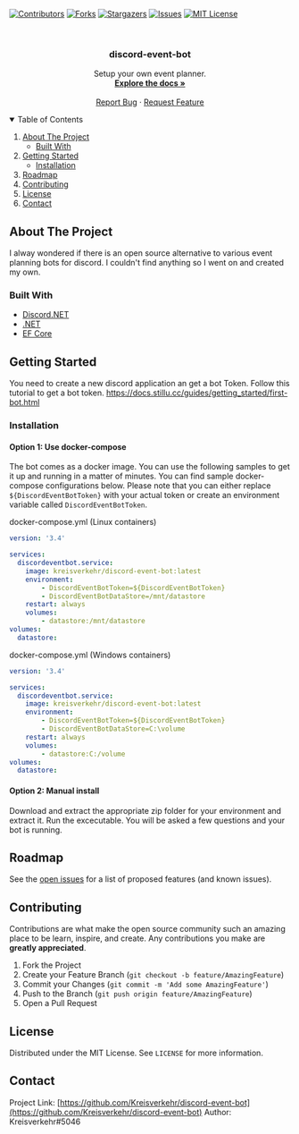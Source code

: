 <!--
*** Thanks for checking out the Best-README-Template. If you have a suggestion
*** that would make this better, please fork the repo and create a pull request
*** or simply open an issue with the tag "enhancement".
*** Thanks again! Now go create something AMAZING! :D
-->



<!-- PROJECT SHIELDS -->
<!--
*** I'm using markdown "reference style" links for readability.
*** Reference links are enclosed in brackets [ ] instead of parentheses ( ).
*** See the bottom of this document for the declaration of the reference variables
*** for contributors-url, forks-url, etc. This is an optional, concise syntax you may use.
*** https://www.markdownguide.org/basic-syntax/#reference-style-links
-->
[![Contributors][contributors-shield]][contributors-url]
[![Forks][forks-shield]][forks-url]
[![Stargazers][stars-shield]][stars-url]
[![Issues][issues-shield]][issues-url]
[![MIT License][license-shield]][license-url]



<!-- PROJECT LOGO -->
<br />
<p align="center">
  <!--<a href="https://github.com/othneildrew/Best-README-Template">
    <img src="images/logo.png" alt="Logo" width="80" height="80">
  </a>-->

  <h3 align="center">discord-event-bot</h3>

  <p align="center">
    Setup your own event planner.
    <br />
    <a href="https://github.com/Kreisverkehr/discord-event-bot"><strong>Explore the docs »</strong></a>
    <br />
    <br />
    <a href="https://github.com/Kreisverkehr/discord-event-bot/issues">Report Bug</a>
    ·
    <a href="https://github.com/Kreisverkehr/discord-event-bot/issues">Request Feature</a>
  </p>
</p>



<!-- TABLE OF CONTENTS -->
<details open="open">
  <summary>Table of Contents</summary>
  <ol>
    <li>
      <a href="#about-the-project">About The Project</a>
      <ul>
        <li><a href="#built-with">Built With</a></li>
      </ul>
    </li>
    <li>
      <a href="#getting-started">Getting Started</a>
      <ul>
        <li><a href="#installation">Installation</a></li>
      </ul>
    </li>
    <li><a href="#roadmap">Roadmap</a></li>
    <li><a href="#contributing">Contributing</a></li>
    <li><a href="#license">License</a></li>
    <li><a href="#contact">Contact</a></li>
  </ol>
</details>



<!-- ABOUT THE PROJECT -->
## About The Project

I alway wondered if there is an open source alternative to various event planning bots for discord. I couldn't find anything so I went on and created my own.

### Built With

* [Discord.NET](https://github.com/discord-net/Discord.Net)
* [.NET](https://github.com/dotnet)
* [EF Core](https://docs.microsoft.com/ef/core/)

<!-- GETTING STARTED -->
## Getting Started

You need to create a new discord application an get a bot Token. Follow this tutorial to get a bot token.
https://docs.stillu.cc/guides/getting_started/first-bot.html

### Installation

#### Option 1: Use docker-compose

The bot comes as a docker image. You can use the following samples to get it up and running in a matter of minutes. You can find sample docker-compose configurations below. Please note that you can either replace `${DiscordEventBotToken}` with your actual token or create an environment variable called `DiscordEventBotToken`.

docker-compose.yml (Linux containers)
```yaml
version: '3.4'

services:
  discordeventbot.service:
    image: kreisverkehr/discord-event-bot:latest
    environment:
        - DiscordEventBotToken=${DiscordEventBotToken}
        - DiscordEventBotDataStore=/mnt/datastore
    restart: always
    volumes:
        - datastore:/mnt/datastore
volumes:
  datastore:
```

docker-compose.yml (Windows containers)
```yaml
version: '3.4'

services:
  discordeventbot.service:
    image: kreisverkehr/discord-event-bot:latest
    environment:
        - DiscordEventBotToken=${DiscordEventBotToken}
        - DiscordEventBotDataStore=C:\volume
    restart: always
    volumes:
        - datastore:C:/volume
volumes:
  datastore:
```

#### Option 2: Manual install

Download and extract the appropriate zip folder for your environment and extract it. Run the excecutable. You will be asked a few questions and your bot is running.

<!-- ROADMAP -->
## Roadmap

See the [open issues](https://github.com/Kreisverkehr/discord-event-bot/issues) for a list of proposed features (and known issues).

<!-- CONTRIBUTING -->
## Contributing

Contributions are what make the open source community such an amazing place to be learn, inspire, and create. Any contributions you make are **greatly appreciated**.

1. Fork the Project
2. Create your Feature Branch (`git checkout -b feature/AmazingFeature`)
3. Commit your Changes (`git commit -m 'Add some AmazingFeature'`)
4. Push to the Branch (`git push origin feature/AmazingFeature`)
5. Open a Pull Request

<!-- LICENSE -->
## License

Distributed under the MIT License. See `LICENSE` for more information.

<!-- CONTACT -->
## Contact

Project Link: [https://github.com/Kreisverkehr/discord-event-bot](https://github.com/Kreisverkehr/discord-event-bot)
Author: Kreisverkehr#5046 


<!-- MARKDOWN LINKS & IMAGES -->
<!-- https://www.markdownguide.org/basic-syntax/#reference-style-links -->
[contributors-shield]: https://img.shields.io/github/contributors/Kreisverkehr/discord-event-bot.svg?style=for-the-badge
[contributors-url]: https://github.com/Kreisverkehr/discord-event-bot/graphs/contributors
[forks-shield]: https://img.shields.io/github/forks/Kreisverkehr/discord-event-bot.svg?style=for-the-badge
[forks-url]: https://github.com/Kreisverkehr/discord-event-bot/network/members
[stars-shield]: https://img.shields.io/github/stars/Kreisverkehr/discord-event-bot.svg?style=for-the-badge
[stars-url]: https://github.com/Kreisverkehr/discord-event-bot/stargazers
[issues-shield]: https://img.shields.io/github/issues/Kreisverkehr/discord-event-bot.svg?style=for-the-badge
[issues-url]: https://github.com/Kreisverkehr/discord-event-bot/issues
[license-shield]: https://img.shields.io/github/license/Kreisverkehr/discord-event-bot.svg?style=for-the-badge
[license-url]: https://github.com/Kreisverkehr/discord-event-bot/blob/main/LICENSE
[product-screenshot]: images/Homepage.png
